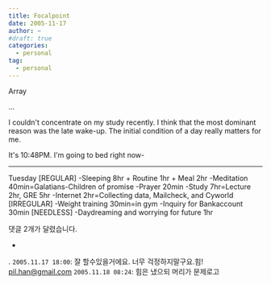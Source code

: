 ```yaml
---
title: Focalpoint
date: 2005-11-17
author: ~
#draft: true
categories:
  - personal
tag:
  - personal
---
```




Array

...

I couldn't concentrate on my study recently.
I think that the most dominant reason was the late wake-up.
The initial condition of a day really matters for me.

It's 10:48PM.
I'm going to bed right now-

-------
Tuesday
[REGULAR]
-Sleeping 8hr + Routine 1hr + Meal 2hr
-Meditation 40min=Galatians-Children of promise
-Prayer 20min
-Study 7hr=Lecture 2hr, GRE 5hr
-Internet 2hr=Collecting data, Mailcheck, and Cyworld
[IRREGULAR]
-Weight training 30min=in gym
-Inquiry for Bankaccount 30min
[NEEDLESS]
-Daydreaming and worrying for future 1hr


 댓글  2개가 달렸습니다.

- 
 . `2005.11.17 18:00`: 
잘 할수있을거에요. 너무 걱정하지말구요.힘!
 pil.han@gmail.com `2005.11.18 08:24`: 
힘은 냈으되 머리가 문제로고




